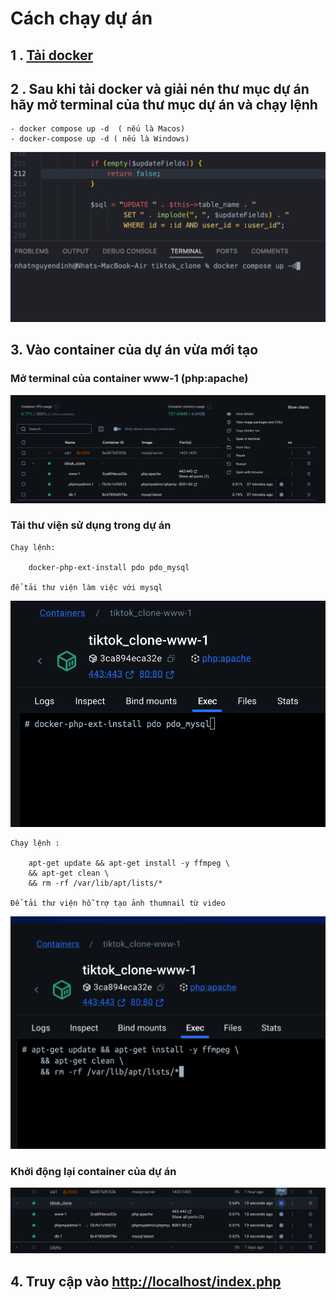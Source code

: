 # Cách chạy dự án

## 1 . [Tải docker](https://www.docker.com/products/docker-desktop/)

## 2 . Sau khi tải docker và giải nén thư mục dự án hãy mở terminal của thư mục dự án và chạy lệnh

    - docker compose up -d  ( nếu là Macos)
    - docker-compose up -d ( nếu là Windows)

![ảnh minh hoạ build container](huongDanChayDuAn/dockercompose.png)

## 3. Vào container của dự án vừa mới tạo

### Mở terminal của container www-1 (php:apache)

![ảnh minh hoạ mở terminal của container](huongDanChayDuAn/container.png)

### Tải thư viện sử dụng trong dự án

    Chạy lệnh:

        docker-php-ext-install pdo pdo_mysql

    để tải thư viện làm việc với mysql

![](huongDanChayDuAn/pdo.png)

    Chạy lệnh :

        apt-get update && apt-get install -y ffmpeg \
        && apt-get clean \
        && rm -rf /var/lib/apt/lists/*

    Để tải thư viện hỗ trợ tạo ảnh thumnail từ video

![](huongDanChayDuAn/ffmpeg.png)

### Khởi động lại container của dự án

![](huongDanChayDuAn/Restart.png)

## 4. Truy cập vào [http://localhost/index.php](http://localhost/index.php)
